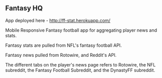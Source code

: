 ## Fantasy HQ

App deployed here - http://ff-stat.herokuapp.com/

Mobile Responsive Fantasy football app for aggregating player news and stats.

Fantasy stats are pulled from NFL's fantasy football API.

Fantasy news pulled from Rotowire, and Reddit's API.

The different tabs on the player's news page refers to Rotowire, the NFL subreddit, the Fantasy Football Subreddit, and the DynastyFF subreddit.
